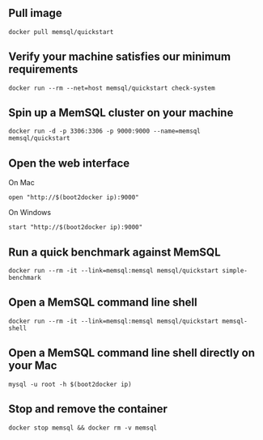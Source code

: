 ## Pull image

```
docker pull memsql/quickstart
```

## Verify your machine satisfies our minimum requirements

```
docker run --rm --net=host memsql/quickstart check-system
```

## Spin up a MemSQL cluster on your machine

```
docker run -d -p 3306:3306 -p 9000:9000 --name=memsql memsql/quickstart
```

## Open the web interface

On Mac

```
open "http://$(boot2docker ip):9000"
```

On Windows

```
start "http://$(boot2docker ip):9000"
```

## Run a quick benchmark against MemSQL

```
docker run --rm -it --link=memsql:memsql memsql/quickstart simple-benchmark
```

## Open a MemSQL command line shell

```
docker run --rm -it --link=memsql:memsql memsql/quickstart memsql-shell
```

## Open a MemSQL command line shell directly on your Mac

```
mysql -u root -h $(boot2docker ip)
```

## Stop and remove the container

```
docker stop memsql && docker rm -v memsql
```
